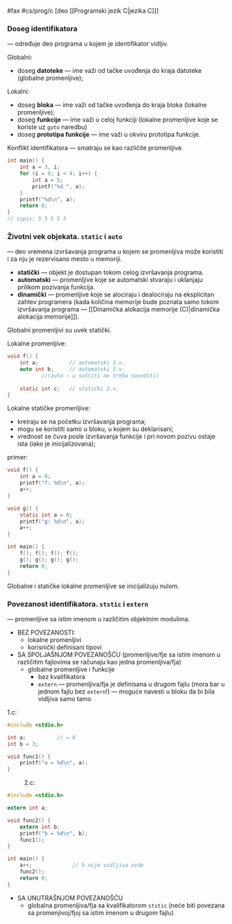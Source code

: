 #fax #cs/prog/c [deo [[Programski jezik C|jezika C]]]
$\:$

### Doseg identifikatora 
— određuje deo programa u kojem je identifikator vidljiv.

Globalni:
- doseg **datoteke** — ime važi od tačke uvođenja do kraja datoteke (globalne promenljive);

Lokalni:
- doseg **bloka** — ime važi od tačke uvođenja do kraja bloka (lokalne promenljive);
- doseg **funkcije** — ime važi u celoj funkciji (lokalne promenljive koje se koriste uz ```goto``` naredbu)
- doseg **prototipa funkcije** — ime važi u okviru prototipa funkcije.
$\:$

Konflikt identifikatora — smatraju se kao različite promenljive.
```c
int main() {
	int a = 3, i;
	for (i = 0; i < 4; i++) {
		int a = 5;
		printf("%d ", a);
	}
	printf("%d\n", a);
	return 0;
}
// ispis: 5 5 5 5 3
```

### Životni vek objekata. ```static``` i ```auto```
— deo vremena izvršavanja programa u kojem se promenljiva može koristiti i za nju je rezervisano mesto u memoriji.
- **statički** — objekt je dostupan tokom celog izvršavanja programa.
- **automatski** — promenljive koje se automatski stvaraju i uklanjaju prilikom pozivanja funkcija.
- **dinamički** — promenljive koje se alociraju i dealociraju na eksplicitan zahtev programera (kada količina memorije bude poznata samo tokom izvršavanja programa — [[Dinamička alokacija memorije (C)|dinamička alokacija memorije]]).

Globalni promenljivi su uvek statički.

Lokalne promenljive:
```c
void f() {
	int a;          // automatski ž.v.
	auto int b;     // automatski ž.v.
	       //(auto — u suštiti ne treba navoditi)
	       
	static int c;   // statički ž.v.
}
```

Lokalne statičke promenljive:
- kreiraju se na početku izvršavanja programa;
- mogu se koristiti samo u bloku, u kojem su deklarisani;
- vrednost se čuva posle izvršavanja funkcije i pri novom pozivu ostaje ista (iako je inicijalizovana);

primer:
```c
void f() {
	int a = 0;
	printf("f: %d\n", a);
	a++;
}

void g() {
	static int a = 0;
	printf("g: %d\n", a);
	a++;
}

int main() {
	f(); f(); f(); f();
	g(); g(); g(); g();
	return 0;
}
```


Globalne i statičke lokalne promenljive se inicijalizuju nulom.

### Povezanost identifikatora. ```ststic``` i ```extern```
— promenljive sa istim imenom u različitim objektnim modulima.

- BEZ POVEZANOSTI:
	- lokalne promenljivi
	- korisnički definisani tipovi
- SA SPOLJAŠNJOM POVEZANOŠĆU
  (promenljive/fje sa istim imenom u različitim fajlovima se računaju kao jedna promenljiva/fja)
	- globalne promenljive i funkcije
		- bez kvalifikatora
		- ```extern``` — promenljiva/fja je definisana u drugom fajlu (mora bar u jednom fajlu bez ```extern```!)
		  — moguće navesti u bloku da bi bila vidljiva samo tamo

1.c:
```c 
#include <stdio.h>

int a;          // = 0
int b = 3;

void func1() {
	printf("a = %d\n", a);
}
```
$\quad\quad\,$ 2.c:
```c 
#include <stdio.h>

extern int a;

void func2() {
	extern int b;
	printf("b = %d\n", b);
	func1();
}

int main() {
	a++;             // b nije vidljiva ovde
	func2();
	return 0;
}
```


- SA UNUTRAŠNJOM POVEZANOŠĆU
	- globalna promenljiva/fja sa kvalifikatorom ```ststic``` 
	  (neće biti povezana sa promenjivoj/fjoj sa istim imenom u drugom fajlu)